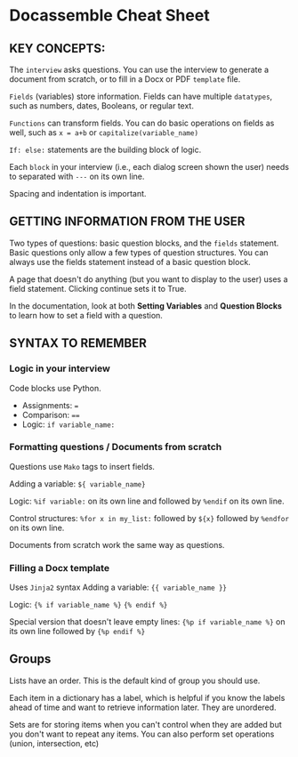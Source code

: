 # Docassemble Cheat Sheet
## KEY CONCEPTS:

The `interview` asks questions. You can use the interview to generate a document from scratch, or to fill in a Docx or PDF `template`
file.

`Fields` (variables) store information. Fields can have multiple `datatypes`, such as numbers, dates, Booleans, or regular text.

`Functions` can transform fields. You can do basic operations on fields as well, such as `x = a+b` or `capitalize(variable_name)`

`If: else:` statements are the building block of logic.

Each `block` in your interview (i.e., each dialog screen shown the user) needs to separated with `---` on its own line.

Spacing and indentation is important.

## GETTING INFORMATION FROM THE USER
Two types of questions: basic question blocks, and the `fields` statement.
Basic questions only allow a few types of question structures. You can always use the fields statement instead of a basic question block.

A page that doesn't do anything (but you want to display to the user) uses a field statement. Clicking continue sets it to True.

In the documentation, look at both **Setting Variables** and **Question Blocks** to learn how to set a field with a question.

## SYNTAX TO REMEMBER
### Logic in your interview
Code blocks use Python. 
* Assignments: `=` 
* Comparison: `==`
* Logic: `if variable_name:`

### Formatting questions / Documents from scratch
Questions use `Mako` tags to insert fields.

Adding a variable: `${ variable_name}`

Logic: `%if variable:` on its own line and followed by  `%endif` on its own line.

Control structures: `%for x in my_list:` followed by `${x}` followed by `%endfor` on its own line.

Documents from scratch work the same way as questions.

### Filling a Docx template
Uses `Jinja2` syntax
Adding a variable: `{{ variable_name }}`

Logic: `{% if variable_name %}` `{% endif %}`

Special version that doesn't leave empty lines: `{%p if variable_name %}` on its own line followed by  `{%p endif %}`

## Groups
Lists have an order. This is the default kind of group you should use.

Each item in a dictionary has a label, which is helpful if you know the labels ahead of time and want to retrieve information later. They are unordered.

Sets are for storing items when you can't control when they are added but you don't want to repeat any items. You can also perform set operations (union, intersection, etc)
